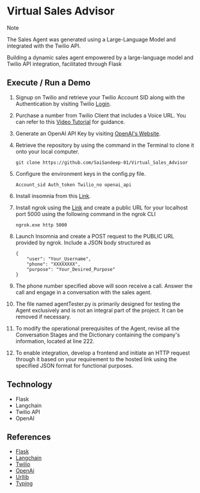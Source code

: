 # Virtual Sales Advisor

> [!NOTE]
> The Sales Agent was generated using a Large-Language Model and integrated with the Twilio API.

Building a dynamic sales agent empowered by a large-language model and Twilio API integration, facilitated through Flask

## Execute / Run a Demo 
1. Signup on Twilio and retrieve your Twilio Account SID along with the Authentication by visiting Twilio [Login](https://www.twilio.com/login).
2. Purchase a number from Twilio Client that includes a Voice URL. You can refer to this [Video Tutorial](https://www.youtube.com/watch?v=ArYpgZxoF4U) for guidance.
3. Generate an OpenAI API Key by visiting [OpenAI's Website](https://openai.com/).
4. Retrieve the repository by using the command in the Terminal to clone it onto your local computer.

    `
        git clone https://github.com/SaiSandeep-01/Virtual_Sales_Advisor
    `
5. Configure the environment keys in the config.py file.

    `
    Account_sid
    Auth_token
    Twilio_no
    openai_api
    `
6. Install insomnia from this [Link](https://insomnia.rest/download).
7. Install ngrok using the [Link](https://ngrok.com/download) and create a public URL for your localhost port 5000 using the following command in the ngrok CLI

    `
    ngrok.exe http 5000 
    `
8. Launch Insomnia and create a POST request to the PUBLIC URL provided by ngrok. Include a JSON body structured as

    ```
    {
        "user": "Your_Username",
        "phone": "XXXXXXXX",
        "purpose": "Your_Desired_Purpose"
    }
    ```
9. The phone number specified above will soon receive a call. Answer the call and engage in a conversation with the sales agent.
10. The file named agentTester.py is primarily designed for testing the Agent exclusively and is not an integral part of the project. It can be removed if necessary.
11. To modify the operational prerequisites of the Agent, revise all the Conversation Stages and the Dictionary containing the company's information, located at line 222.
12. To enable integration, develop a frontend and initiate an HTTP request through it based on your requirement to the hosted link using the specified JSON format for functional purposes.

## Technology

- Flask
- Langchain
- Twilio API
- OpenAI 

## References

- [Flask](https://flask.palletsprojects.com/en/3.0.x/)
- [Langchain](https://python.langchain.com/docs/get_started/introduction)
- [Twilio](https://www.twilio.com/docs)
- [OpenAi](https://platform.openai.com/docs/introduction)
- [Urllib](https://docs.python.org/3/library/urllib.html)
- [Typing](https://docs.python.org/3/library/typing.html)